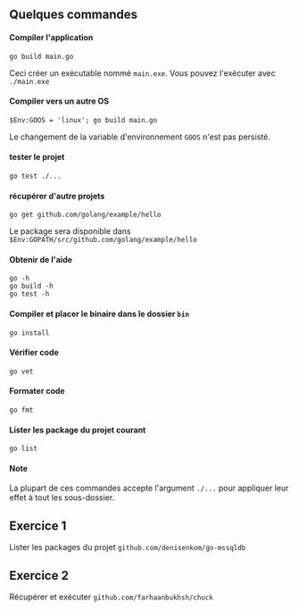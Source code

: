 ## Quelques commandes

#### Compiler l'application 
`go build main.go`  

Ceci créer un exécutable nommé `main.exe`. Vous pouvez l'exécuter avec `./main.exe` 

#### Compiler vers un autre OS
 `$Env:GOOS = 'linux'; go build main.go`  

Le changement de la variable d'environnement `GOOS` n'est pas persisté.

#### tester le projet
 `go test ./...`  

#### récupérer d'autre projets
 `go get github.com/golang/example/hello`  

Le package sera disponible dans `$Env:GOPATH/src/github.com/golang/example/hello` 

#### Obtenir de l'aide
`go -h`  
`go build -h`  
`go test -h`
  
#### Compiler et placer le binaire dans le dossier `bin`

 `go install`  

#### Vérifier code
 `go vet`  

#### Formater code
 `go fmt`

#### Lister les package du projet courant 
`go list`

#### Note

La plupart de ces commandes accepte l'argument `./...` pour appliquer leur effet à tout les sous-dossier. 


## Exercice 1

Lister les packages du projet `github.com/denisenkom/go-mssqldb`  

## Exercice 2

Récupérer et exécuter `github.com/farhaanbukhsh/chuck`